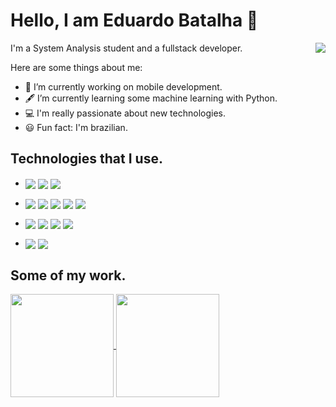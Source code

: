 # Hello, I am Eduardo Batalha 👋

<img src="https://i.imgur.com/uWbN56m.gif" align="right">
I'm a System Analysis student and a fullstack developer.

Here are some things about me:

- 📱  I’m currently working on mobile development.
- 🖋️ I’m currently learning some machine learning with Python.
- 💻 I'm really passionate about new technologies.
- 😃 Fun fact: I'm brazilian.<br/>

## Technologies that I use.


  - <img align="center" src="https://img.shields.io/badge/CSS-239120?&style=for-the-badge&logo=css3&logoColor=white"> <img align="center" src="https://img.shields.io/badge/Android-3DDC84?style=for-the-badge&logo=android&logoColor=white"> <img align="center" src="https://img.shields.io/badge/Linux-FCC624?style=for-the-badge&logo=linux&logoColor=black">
 
  - <img align="center" src="https://img.shields.io/badge/C%23-239120?style=for-the-badge&logo=c-sharp&logoColor=white"> <img align="center" src="https://img.shields.io/badge/JavaScript-F7DF1E?style=for-the-badge&logo=javascript&logoColor=black"> <img align="center" src="https://img.shields.io/badge/Python-3776AB?style=for-the-badge&logo=python&logoColor=white">  <img align="center" src="https://img.shields.io/badge/Java-ED8B00?style=for-the-badge&logo=openjdk&logoColor=white"> <img align="center" src="https://img.shields.io/badge/Kotlin-0095D5?&style=for-the-badge&logo=kotlin&logoColor=white">
 
  - <img align="center" src="https://img.shields.io/badge/.NET-5C2D91?style=for-the-badge&logo=.net&logoColor=white">  <img align="center" src="https://img.shields.io/badge/Spring-6DB33F?style=for-the-badge&logo=spring&logoColor=white"> <img align="center" src="https://img.shields.io/badge/AngularJS-E23237?style=for-the-badge&logo=angularjs&logoColor=white"> <img align="center" src="https://img.shields.io/badge/Node%20js-339933?style=for-the-badge&logo=nodedotjs&logoColor=white">

  - <img align="center" src="https://img.shields.io/badge/PostgreSQL-316192?style=for-the-badge&logo=postgresql&logoColor=white">  <img align="center" src="https://img.shields.io/badge/MongoDB-4EA94B?style=for-the-badge&logo=mongodb&logoColor=white">
  

## Some of my work.
<a href="https://github.com/EduBatalha/Pure-Java-8-API">
  <img height="165" align="center" src="https://github-readme-stats.vercel.app/api/pin/?username=EduBatalha&repo=Pure-Java-8-API&theme=jolly&show_icons=true" />
</a>
<a href="https://github.com/EduBatalha/AdressInfoVerificator">
  <img height="165" align="center" src="https://github-readme-stats.vercel.app/api/pin/?username=EduBatalha&repo=AdressInfoVerificator&theme=jolly&show_icons=true" />
</a>

